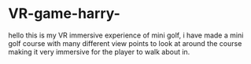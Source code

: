 # VR-game-harry-
hello this is my VR immersive experience of mini golf, i have made a mini golf course with many different view points to look at around the course making it very immersive for the player to walk about in.
